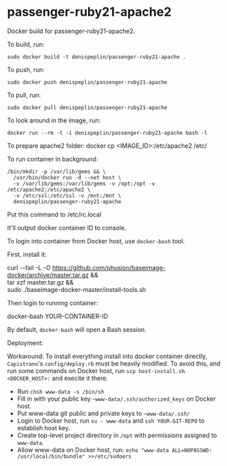 passenger-ruby21-apache2
========================

Docker build for passenger-ruby21-apache2.

To build, run:

    sudo docker build -t denispeplin/passenger-ruby21-apache .

To push, run:

    sudo docker push denispeplin/passenger-ruby21-apache

To pull, run:

    sudo docker pull denispeplin/passenger-ruby21-apache

To look around in the image, run:

    docker run --rm -t -i denispeplin/passenger-ruby21-apache bash -l

To prepare apache2 folder:
    docker cp <IMAGE_ID>:/etc/apache2 /etc/

To run container in background:

    /bin/mkdir -p /var/lib/gems && \
      /usr/bin/docker run -d --net host \
      -v /var/lib/gems:/var/lib/gems -v /opt:/opt -v /etc/apache2:/etc/apache2 \
      -v /etc/ssl:/etc/ssl -v /mnt:/mnt \
      denispeplin/passenger-ruby21-apache

Put this command to /etc/rc.local

It'll output docker container ID to console.

To login into container from Docker host, use `docker-bash` tool.

First, install it:

  curl --fail -L -O https://github.com/phusion/baseimage-docker/archive/master.tar.gz && \
    tar xzf master.tar.gz && \
    sudo ./baseimage-docker-master/install-tools.sh

Then login to running container:

  docker-bash YOUR-CONTAINER-ID

By default, `docker-bash` will open a Bash session.

Deployment:

Workaround:
To install everything install into docker container directly, `Capistrano`'s `config/deploy.rb`
must be heavily modified. To avoid this, and run some commands on Docker host, run
`scp host-install.sh <DOCKER_HOST>:` and execite it there.

* Run `chsh www-data -s /bin/sh`
* Fill in with your public key `~www-data/.ssh/authorized_keys` on Docker host.
* Put www-data git public and private keys to `~www-data/.ssh/`
* Login to Docker host, run `su - www-data` and `ssh YOUR-GIT-REPO` to establish host key.
* Create top-level project directory in `/opt` with permissions assigned to `www-data`.
* Allow www-data on Docker host, run: `echo "www-data ALL=NOPASSWD: /usr/local/bin/bundle" >>/etc/sudoers`

